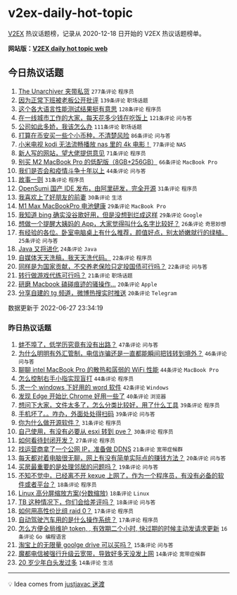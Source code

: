 # v2ex-daily-hot-topic

[V2EX](https://www.v2ex.com/) 热议话题榜，记录从 2020-12-18 日开始的 V2EX 热议话题榜单。

**网站版：[V2EX daily hot topic web](https://boojack.github.io/v2ex-daily-hot-topic-web/)**

## 今日热议话题

<!-- TODAY BEGIN -->

1. [The Unarchiver 夹带私货](https://www.v2ex.com/t/862428) `277条评论` `程序员`
1. [因为正常下班被老板公开批评](https://www.v2ex.com/t/862395) `139条评论` `职场话题`
1. [这个各大语言性能测试结果挺有意思](https://www.v2ex.com/t/862452) `128条评论` `程序员`
1. [在一线城市工作的大家，每天花多少钱在吃饭上](https://www.v2ex.com/t/862448) `121条评论` `问与答`
1. [公司如此多娇，我该怎么办](https://www.v2ex.com/t/862406) `111条评论` `职场话题`
1. [打算在币安买一些个小币种，不清楚风险](https://www.v2ex.com/t/862393) `86条评论` `问与答`
1. [小米电视 kodi 无法流畅播放 nas 里的 4k 电影！](https://www.v2ex.com/t/862484) `77条评论` `NAS`
1. [新人写的网站，望大佬提供意见](https://www.v2ex.com/t/862397) `71条评论` `程序员`
1. [别买 M2 MacBook Pro 的低配版（8GB+256GB）](https://www.v2ex.com/t/862381) `66条评论` `MacBook Pro`
1. [我们是否会和疫情斗争十年以上](https://www.v2ex.com/t/862546) `44条评论` `问与答`
1. [故事一则](https://www.v2ex.com/t/862515) `31条评论` `程序员`
1. [OpenSumi 国产 IDE 发布，由阿里研发，完全开源](https://www.v2ex.com/t/862392) `31条评论` `程序员`
1. [我喜欢上了好朋友的前妻](https://www.v2ex.com/t/862420) `30条评论` `生活`
1. [M1 Max MacBookPro 电池健康](https://www.v2ex.com/t/862441) `29条评论` `MacBook Pro`
1. [我知道 bing 确实没谷歌好用，但是没想到烂成这样](https://www.v2ex.com/t/862434) `29条评论` `Google`
1. [想做一个提醒大姨妈的 App，大家觉得叫什么名字比较好？](https://www.v2ex.com/t/862574) `26条评论` `奇思妙想`
1. [有经验的各位。卧室电脑桌上有什么推荐，颜值好点，别太娇嫩就行的绿植。](https://www.v2ex.com/t/862390) `25条评论` `问与答`
1. [Java 又将进化](https://www.v2ex.com/t/862548) `24条评论` `Java`
1. [自媒体天天洗稿，我天天洗代码。](https://www.v2ex.com/t/862498) `22条评论` `程序员`
1. [同样是为国家贡献，不交养老保险只定投国债可行吗？](https://www.v2ex.com/t/862475) `22条评论` `问与答`
1. [转行做游戏代练可行吗？](https://www.v2ex.com/t/862474) `21条评论` `职场话题`
1. [研磨 Macbook 磕碰痕迹的骚操作...](https://www.v2ex.com/t/862430) `20条评论` `Apple`
1. [分享自建的 tg 频道，微博热搜实时推送](https://www.v2ex.com/t/862391) `20条评论` `Telegram`

数据更新于 2022-06-27 23:34:19

<!-- TODAY END -->

### 昨日热议话题

<!-- YESTERDAY BEGIN -->

1. [蚌不埠了，低学历究竟有没有出路？](https://www.v2ex.com/t/862276) `47条评论` `问与答`
1. [为什么明明有外汇管制，电信诈骗还是一直都能瞬间把钱转到境外？](https://www.v2ex.com/t/862327) `46条评论` `问与答`
1. [聊聊 intel MacBook Pro 的散热和孱弱的 WiFi 性能](https://www.v2ex.com/t/862242) `44条评论` `MacBook Pro`
1. [怎么控制右手小指实现盲打](https://www.v2ex.com/t/862243) `44条评论` `程序员`
1. [求一个 windows 下好用的 word 软件](https://www.v2ex.com/t/862289) `42条评论` `Windows`
1. [发现 Edge 开始比 Chrome 好用一些了](https://www.v2ex.com/t/862303) `40条评论` `浏览器`
1. [想问下大家，文件太多了，怎么分类比较好，用了什么工具](https://www.v2ex.com/t/862248) `39条评论` `程序员`
1. [手机坏了。。咋办，外面处处得扫码](https://www.v2ex.com/t/862247) `39条评论` `问与答`
1. [你为什么做开源软件？](https://www.v2ex.com/t/862278) `31条评论` `程序员`
1. [自己使用，有没有必要从 esxi 转到 pve？](https://www.v2ex.com/t/862240) `30条评论` `程序员`
1. [如何看待封闭开发？](https://www.v2ex.com/t/862330) `27条评论` `程序员`
1. [找运营商拿了一个公网 IP，准备做 DDNS](https://www.v2ex.com/t/862279) `21条评论` `宽带症候群`
1. [每天都对着电脑很无聊，网上有没有简单实际点的赚钱方法？](https://www.v2ex.com/t/862324) `20条评论` `问与答`
1. [买房最重要的是处理邻居的问题吗？](https://www.v2ex.com/t/862286) `19条评论` `问与答`
1. [不知不觉中，已经离不开 kexue 上网了，作为一个程序员，有没有必备的软件或者平台？](https://www.v2ex.com/t/862307) `18条评论` `程序员`
1. [Linux 高分屏缩放方案(分数缩放)](https://www.v2ex.com/t/862295) `18条评论` `Linux`
1. [TB 这种情况下，你们会给差评吗？](https://www.v2ex.com/t/862258) `18条评论` `问与答`
1. [如何用高性价比组 raid 0？](https://www.v2ex.com/t/862344) `17条评论` `程序员`
1. [自动驾驶汽车用的是什么操作系统？](https://www.v2ex.com/t/862245) `17条评论` `程序员`
1. [怎么方便全局维护 token, , 有效期二个小时, 快过期的时候主动发请求更新](https://www.v2ex.com/t/862312) `16条评论` `Go 编程语言`
1. [淘宝上的无限量 goolge drive 可以买吗？](https://www.v2ex.com/t/862318) `15条评论` `问与答`
1. [魔都电信被强行升级云宽带，导致好多天没发上网](https://www.v2ex.com/t/862329) `14条评论` `宽带症候群`
1. [20 岁少年白头发过多](https://www.v2ex.com/t/862305) `14条评论` `生活`

<!-- YESTERDAY END -->

---

💡 Idea comes from [justjavac 迷渡](https://github.com/justjavac/)
